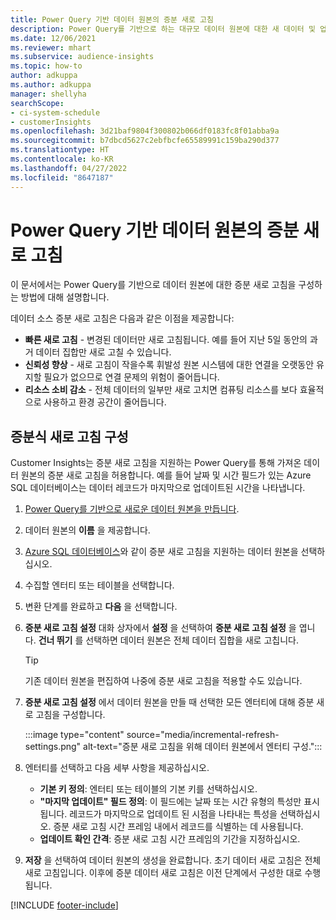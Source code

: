 ```yaml
---
title: Power Query 기반 데이터 원본의 증분 새로 고침
description: Power Query를 기반으로 하는 대규모 데이터 원본에 대한 새 데이터 및 업데이트된 데이터를 새로 고칩니다.
ms.date: 12/06/2021
ms.reviewer: mhart
ms.subservice: audience-insights
ms.topic: how-to
author: adkuppa
ms.author: adkuppa
manager: shellyha
searchScope:
- ci-system-schedule
- customerInsights
ms.openlocfilehash: 3d21baf9804f300802b066df0183fc8f01abba9a
ms.sourcegitcommit: b7dbcd5627c2ebfbcfe65589991c159ba290d377
ms.translationtype: HT
ms.contentlocale: ko-KR
ms.lasthandoff: 04/27/2022
ms.locfileid: "8647187"
---
```

# <a name="incremental-refresh-for-data-sources-based-on-power-query"></a>Power Query 기반 데이터 원본의 증분 새로 고침

이 문서에서는 Power Query를 기반으로 데이터 원본에 대한 증분 새로 고침을 구성하는 방법에 대해 설명합니다.

데이터 소스 증분 새로 고침은 다음과 같은 이점을 제공합니다:

- **빠른 새로 고침** - 변경된 데이터만 새로 고침됩니다. 예를 들어 지난 5일 동안의 과거 데이터 집합만 새로 고칠 수 있습니다.
- **신뢰성 향상** - 새로 고침이 작을수록 휘발성 원본 시스템에 대한 연결을 오랫동안 유지할 필요가 없으므로 연결 문제의 위험이 줄어듭니다.
- **리소스 소비 감소** - 전체 데이터의 일부만 새로 고치면 컴퓨팅 리소스를 보다 효율적으로 사용하고 환경 공간이 줄어듭니다.

## <a name="configure-incremental-refresh"></a>증분식 새로 고침 구성

Customer Insights는 증분 새로 고침을 지원하는 Power Query를 통해 가져온 데이터 원본의 증분 새로 고침을 허용합니다. 예를 들어 날짜 및 시간 필드가 있는 Azure SQL 데이터베이스는 데이터 레코드가 마지막으로 업데이트된 시간을 나타냅니다.

1. [Power Query를 기반으로 새로운 데이터 원본을 만듭니다](connect-power-query.md).

1. 데이터 원본의 **이름** 을 제공합니다.

1. [Azure SQL 데이터베이스](/power-query/connectors/azuresqldatabase)와 같이 증분 새로 고침을 지원하는 데이터 원본을 선택하십시오.

1. 수집할 엔터티 또는 테이블을 선택합니다.

1. 변환 단계를 완료하고 **다음** 을 선택합니다.

1. **증분 새로 고침 설정** 대화 상자에서 **설정** 을 선택하여 **증분 새로 고침 설정** 을 엽니다. **건너 뛰기** 를 선택하면 데이터 원본은 전체 데이터 집합을 새로 고칩니다.
   > [!TIP]
   > 기존 데이터 원본을 편집하여 나중에 증분 새로 고침을 적용할 수도 있습니다.

1. **증분 새로 고침 설정** 에서 데이터 원본을 만들 때 선택한 모든 엔터티에 대해 증분 새로 고침을 구성합니다.

   :::image type="content" source="media/incremental-refresh-settings.png" alt-text="증분 새로 고침을 위해 데이터 원본에서 엔터티 구성.":::

1. 엔터티를 선택하고 다음 세부 사항을 제공하십시오.

   - **기본 키 정의**: 엔터티 또는 테이블의 기본 키를 선택하십시오.
   - **"마지막 업데이트" 필드 정의**: 이 필드에는 날짜 또는 시간 유형의 특성만 표시됩니다. 레코드가 마지막으로 업데이트 된 시점을 나타내는 특성을 선택하십시오. 증분 새로 고침 시간 프레임 내에서 레코드를 식별하는 데 사용됩니다.
   - **업데이트 확인 간격**: 증분 새로 고침 시간 프레임의 기간을 지정하십시오.

1. **저장** 을 선택하여 데이터 원본의 생성을 완료합니다. 초기 데이터 새로 고침은 전체 새로 고침입니다. 이후에 증분 데이터 새로 고침은 이전 단계에서 구성한 대로 수행됩니다.


[!INCLUDE [footer-include](includes/footer-banner.md)]
